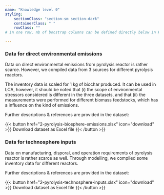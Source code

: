 ```yaml
---
name: "Knowledge level 0"
styling:
    sectionClass: "section-sm section-dark"
    containerClass: " "
    rowClass: ""
# in one row, nb of boostrap columns can be defined directly below in HTML

---
```


<div class="col-md-7">

### **Data for direct environmental emissions**

Data on direct environmental emissions from pyrolysis reactor is rather scarce. However, we compiled data from 3 sources for different pyrolysis reactors. 

The inventory data is scaled for 1 kg of biochar produced. It can be used in LCA, however, it should be noted that (i) the scope of environmental stressors considered is different in the three datasets, and that (ii) the measurements were performed for different biomass feedstocks, which has a influence on the kind of emissions. 

Further descriptions & references are provided in the dataset:

{{< button href="2-pyrolysis-biosphere-emissions.xlsx" icon="download" >}} Download dataset as Excel file {{< /button >}}

</div>

<div class="col-md-4 col-md-push-1">

### **Data for technosphere inputs**

Data on manufacturing, disporal, and operation requirements of pyrolysis reactor is rather scarce as well. Through modelling, we compiled some inventory data for different reactors. 

Further descriptions & references are provided in the dataset:

{{< button href="2-pyrolysis-technosphere-inputs.xlsx" icon="download" >}} Download dataset as Excel file {{< /button >}}

</div>
